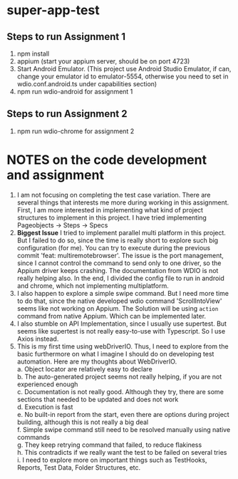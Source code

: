 # super-app-test

## Steps to run Assignment 1
1. npm install
2. appium (start your appium server, should be on port 4723)
3. Start Android Emulator. (This project use Android Studio Emulator, if can, change your emulator id to emulator-5554, otherwise you need to set in wdio.conf.android.ts under capabilities section)
4. npm run wdio-android for assignment 1

## Steps to run Assignment 2
1. npm run wdio-chrome for assignment 2


# NOTES on the code development and assignment

1. I am not focusing on completing the test case variation. There are several things that interests me more during working in this assignment. First, I am more interested in implementing what kind of project structures to implement in this project. I have tried implementing Pageobjects -> Steps -> Specs
2. **Biggest Issue** I tried to implement parallel multi platform in this project. But I failed to do so, since the time is really short to explore such big configuration (for me). You can try to execute during the previous commit 'feat: multiremotebrowser'. The issue is the port management, since I cannot control the command to send only to one driver, so the Appium driver keeps crashing. The documentation from WDIO is not really helping also. In the end, I divided the config file to run in android and chrome, which not implementing multiplatform.
3. I also happen to explore a simple swipe command. But I need more time to do that, since the native developed wdio command 'ScrollIntoView' seems like not working on Appium. The Solution will be using `action` command from native Appium. Which can be implemented later.
4. I also stumble on API Implementation, since I usually use supertest. But seems like supertest is not really easy-to-use with Typescript. So I use Axios instead.
5. This is my first time using webDriverIO. Thus, I need to explore from the basic furthermore on what I imagine I should do on developing test automation. Here are my thoughts about WebDriverIO.<br>
a. Object locator are relatively easy to declare <br>
b. The auto-generated project seems not really helping, if you are not experienced enough <br>
c. Documentation is not really good. Although they try, there are some sections that needed to be updated and does not work <br>
d. Execution is fast <br>
e. No built-in report from the start, even there are options during project building, although this is not really a big deal <br>
f. Simple swipe command still need to be resolved manually using native commands <br>
g. They keep retrying command that failed, to reduce flakiness <br>
h. This contradicts if we really want the test to be failed on several tries <br>
i. I need to explore more on important things such as TestHooks, Reports, Test Data, Folder Structures, etc. <br>
